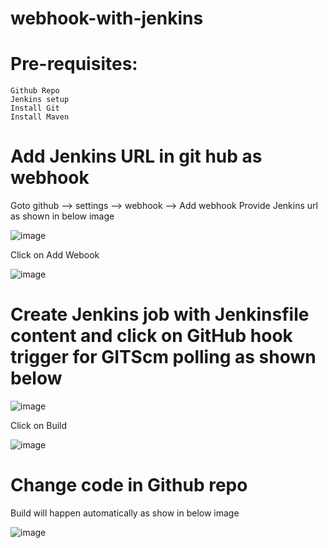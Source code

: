 # webhook-with-jenkins

# Pre-requisites:
    Github Repo
    Jenkins setup
    Install Git
    Install Maven
# Add Jenkins URL in git hub as webhook
  Goto github --> settings --> webhook --> Add webhook
  Provide Jenkins url as shown in below image
  
  ![image](https://user-images.githubusercontent.com/58024415/103783684-0c18d000-505f-11eb-8896-1a3036c2ac04.png)
  
  Click on Add Webook
  
  ![image](https://user-images.githubusercontent.com/58024415/103783724-18049200-505f-11eb-994a-854e6259d646.png)
  
# Create Jenkins job with Jenkinsfile content and click on GitHub hook trigger for GITScm polling as shown below
  ![image](https://user-images.githubusercontent.com/58024415/103785745-96623380-5061-11eb-8151-8fcde6439553.png)
  
  Click on Build

  ![image](https://user-images.githubusercontent.com/58024415/103784987-a75e7500-5060-11eb-8b77-bc7f703cde10.png)
  
# Change code in Github repo
  Build will happen automatically as show in below image
  
  ![image](https://user-images.githubusercontent.com/58024415/103785555-58fda600-5061-11eb-9fc9-4f600eceabc2.png)
